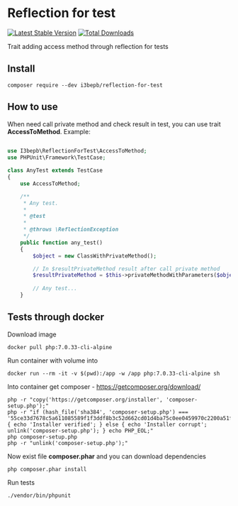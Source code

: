 # Reflection for test

[![Latest Stable Version](https://poser.pugx.org/i3bepb/reflection-for-test/v)](https://packagist.org/packages/i3bepb/reflection-for-test)
[![Total Downloads](https://poser.pugx.org/i3bepb/reflection-for-test/downloads)](https://packagist.org/packages/i3bepb/reflection-for-test)

Trait adding access method through reflection for tests

## Install
```
composer require --dev i3bepb/reflection-for-test
```

## How to use
When need call private method and check result in test, you can use trait **AccessToMethod**. Example:

```php
  
use I3bepb\ReflectionForTest\AccessToMethod;
use PHPUnit\Framework\TestCase;

class AnyTest extends TestCase
{
    use AccessToMethod;

    /**
     * Any test.
     *
     * @test
     *
     * @throws \ReflectionException
     */
    public function any_test()
    {
        $object = new ClassWithPrivateMethod();

        // In $resultPrivateMethod result after call private method
        $resultPrivateMethod = $this->privateMethodWithParameters($object, 'privateMethod', ['abc', 123]);
        
        // Any test...
    }


```

## Tests through docker

Download image
```
docker pull php:7.0.33-cli-alpine
```

Run container with volume into
```
docker run --rm -it -v $(pwd):/app -w /app php:7.0.33-cli-alpine sh
```

Into container get composer - https://getcomposer.org/download/
```
php -r "copy('https://getcomposer.org/installer', 'composer-setup.php');"
php -r "if (hash_file('sha384', 'composer-setup.php') === '55ce33d7678c5a611085589f1f3ddf8b3c52d662cd01d4ba75c0ee0459970c2200a51f492d557530c71c15d8dba01eae') { echo 'Installer verified'; } else { echo 'Installer corrupt'; unlink('composer-setup.php'); } echo PHP_EOL;"
php composer-setup.php
php -r "unlink('composer-setup.php');"
```

Now exist file **composer.phar** and you can download dependencies
```
php composer.phar install
```

Run tests
```
./vendor/bin/phpunit
```